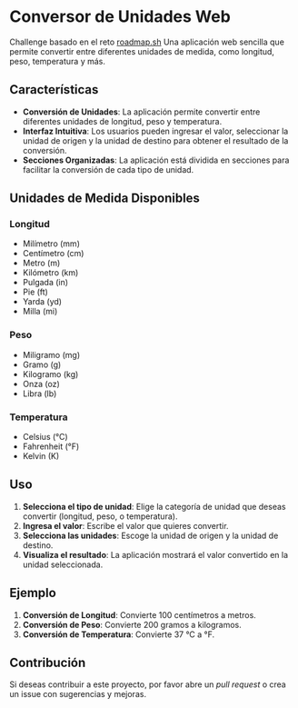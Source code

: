 # Conversor de Unidades Web

Challenge basado en el reto [roadmap.sh](https://roadmap.sh/projects/unit-converter)
Una aplicación web sencilla que permite convertir entre diferentes unidades de medida, como
longitud, peso, temperatura y más.

## Características

* **Conversión de Unidades**: La aplicación permite convertir entre diferentes unidades de longitud,
  peso y temperatura.
* **Interfaz Intuitiva**: Los usuarios pueden ingresar el valor, seleccionar la unidad de origen y
  la unidad de destino para obtener el resultado de la conversión.
* **Secciones Organizadas**: La aplicación está dividida en secciones para facilitar la conversión
  de cada tipo de unidad.

## Unidades de Medida Disponibles

### Longitud

* Milímetro (mm)
* Centímetro (cm)
* Metro (m)
* Kilómetro (km)
* Pulgada (in)
* Pie (ft)
* Yarda (yd)
* Milla (mi)

### Peso

* Miligramo (mg)
* Gramo (g)
* Kilogramo (kg)
* Onza (oz)
* Libra (lb)

### Temperatura

* Celsius (°C)
* Fahrenheit (°F)
* Kelvin (K)

## Uso

1. **Selecciona el tipo de unidad**: Elige la categoría de unidad que deseas convertir (longitud,
   peso, o temperatura).
2. **Ingresa el valor**: Escribe el valor que quieres convertir.
3. **Selecciona las unidades**: Escoge la unidad de origen y la unidad de destino.
4. **Visualiza el resultado**: La aplicación mostrará el valor convertido en la unidad seleccionada.

## Ejemplo

1. **Conversión de Longitud**: Convierte 100 centímetros a metros.
2. **Conversión de Peso**: Convierte 200 gramos a kilogramos.
3. **Conversión de Temperatura**: Convierte 37 °C a °F.

## Contribución

Si deseas contribuir a este proyecto, por favor abre un _pull request_ o crea un issue con
sugerencias y mejoras.
